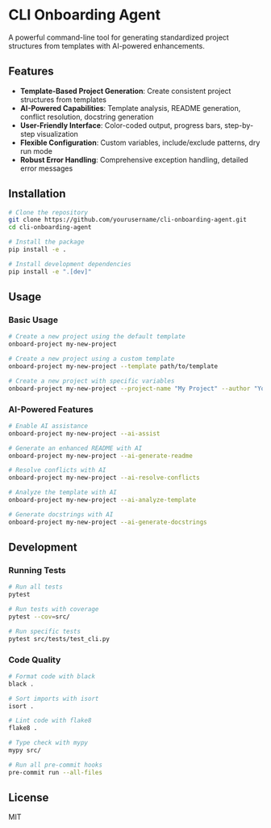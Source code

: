 # CLI Onboarding Agent

A powerful command-line tool for generating standardized project structures from templates with AI-powered enhancements.

## Features

- **Template-Based Project Generation**: Create consistent project structures from templates
- **AI-Powered Capabilities**: Template analysis, README generation, conflict resolution, docstring generation
- **User-Friendly Interface**: Color-coded output, progress bars, step-by-step visualization
- **Flexible Configuration**: Custom variables, include/exclude patterns, dry run mode
- **Robust Error Handling**: Comprehensive exception handling, detailed error messages

## Installation

```bash
# Clone the repository
git clone https://github.com/yourusername/cli-onboarding-agent.git
cd cli-onboarding-agent

# Install the package
pip install -e .

# Install development dependencies
pip install -e ".[dev]"
```

## Usage

### Basic Usage

```bash
# Create a new project using the default template
onboard-project my-new-project

# Create a new project using a custom template
onboard-project my-new-project --template path/to/template

# Create a new project with specific variables
onboard-project my-new-project --project-name "My Project" --author "Your Name"
```

### AI-Powered Features

```bash
# Enable AI assistance
onboard-project my-new-project --ai-assist

# Generate an enhanced README with AI
onboard-project my-new-project --ai-generate-readme

# Resolve conflicts with AI
onboard-project my-new-project --ai-resolve-conflicts

# Analyze the template with AI
onboard-project my-new-project --ai-analyze-template

# Generate docstrings with AI
onboard-project my-new-project --ai-generate-docstrings
```

## Development

### Running Tests

```bash
# Run all tests
pytest

# Run tests with coverage
pytest --cov=src/

# Run specific tests
pytest src/tests/test_cli.py
```

### Code Quality

```bash
# Format code with black
black .

# Sort imports with isort
isort .

# Lint code with flake8
flake8 .

# Type check with mypy
mypy src/

# Run all pre-commit hooks
pre-commit run --all-files
```

## License

MIT
